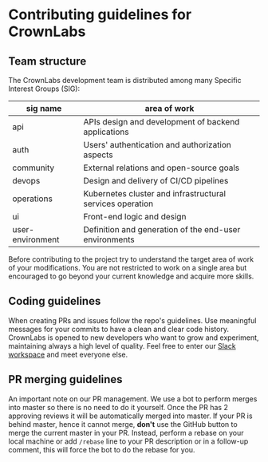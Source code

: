 # Contributing guidelines for CrownLabs

## Team structure

The CrownLabs development team is distributed among many Specific Interest Groups (SIG):

| sig name         | area of work                                              |
| ---------------- | --------------------------------------------------------- |
| api              | APIs design and development of backend applications       |
| auth             | Users' authentication and authorization aspects           |
| community        | External relations and open-source goals                  |
| devops           | Design and delivery of CI/CD pipelines                    |
| operations       | Kubernetes cluster and infrastructural services operation |
| ui               | Front-end logic and design                                |
| user-environment | Definition and generation of the end-user environments    |

Before contributing to the project try to understand the target area of work of your modifications. You are not restricted to work on a single area but encouraged to go beyond your current knowledge and acquire more skills.

## Coding guidelines

When creating PRs and issues follow the repo's guidelines. Use meaningful messages for your commits to have a clean and clear code history. CrownLabs is opened to new developers who want to grow and experiment, maintaining always a high level of quality. Feel free to enter our [Slack workspace](https://crown-team-group.slack.com/) and meet everyone else.

## PR merging guidelines

An important note on our PR management. We use a bot to perform merges into master so there is no need to do it yourself. Once the PR has 2 approving reviews it will be automatically merged into master. If your PR is behind master, hence it cannot merge, **don't** use the GitHub button to merge the current master in your PR. Instead, perform a rebase on your local machine or add `/rebase` line to your PR description or in a follow-up comment, this will force the bot to do the rebase for you.
